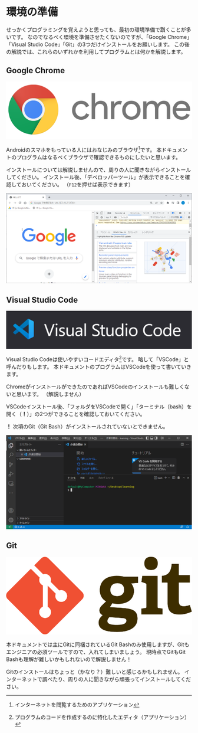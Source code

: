 環境の準備
=

せっかくプログラミングを覚えようと思っても、最初の環境準備で躓くことが多いです。
なのでなるべく環境を準備させたくないのですが、「Google Chrome」「Visual Studio Code」「Git」の3つだけインストールをお願いします。
この後の解説では、これらのいずれかを利用してプログラムとは何かを解説します。

Google Chrome
-

![chrome](./chrome_icon.png)

Androidのスマホをもっている人にはおなじみのブラウザ[^ブラウザ]です。
本ドキュメントのプログラムはなるべくブラウザで確認できるものにしたいと思います。

インストールについては解説しませんので、周りの人に聞きながらインストールしてください。
インストール後、「デベロッパーツール」が表示できることを確認しておいてください。
（`F12`を押せば表示できます）

![デバッグツール](./chrome_debugtool.png)


Visual Studio Code
-

![vscode](./vscode_logo.png)

Visual Studio Codeは使いやすいコードエディタ[^コードエディタ]です。
略して「VSCode」と呼んだりもします。
本ドキュメントのプログラムはVSCodeを使って書いていきます。

ChromeがインストールができたのであればVSCodeのインストールも難しくないと思います。
（解説しません）

VSCodeインストール後、「フォルダをVSCodeで開く」「ターミナル（bash）を開く（**！**）」の2つができることを確認しておいてください。

**！** 次項のGit（Git Bash）がインストールされていないとできません。

![vscode](./open_folder_with_vscode_and_open_terminal.png)



Git
-

![git](./git_logo.png)

本ドキュメントでは主にGitに同梱されているGit Bashのみ使用しますが、Gitもエンジニアの必須ツールですので、入れてしまいましょう。
現時点でGitもGit Bashも理解が難しいかもしれないので解説しません！

Gitのインストールはちょっと（かなり？）難しいと感じるかもしれません。
インターネットで調べたり、周りの人に聞きながら頑張ってインストールしてください。


[^ブラウザ]:インターネットを閲覧するためのアプリケーション
[^コードエディタ]:プログラムのコードを作成するのに特化したエディタ（アプリケーション）
